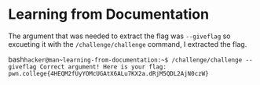 # Learning from Documentation
The argument that was needed to extract the flag was `--giveflag` so excueting it with the `/challenge/challenge` command, I extracted the flag.

bash``
hacker@man~learning-from-documentation:~$ /challenge/challenge --giveflag
Correct argument! Here is your flag:
pwn.college{4HEQM2fUyYOMcUGAtX6ALu7KX2a.dRjM5QDL2AjN0czW}
``
